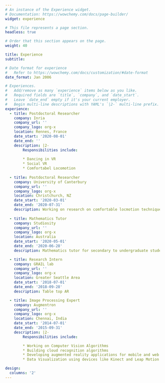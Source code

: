 ```yaml
---
# An instance of the Experience widget.
# Documentation: https://wowchemy.com/docs/page-builder/
widget: experience

# This file represents a page section.
headless: true

# Order that this section appears on the page.
weight: 40

title: Experience
subtitle:

# Date format for experience
#   Refer to https://wowchemy.com/docs/customization/#date-format
date_format: Jan 2006

# Experiences.
#   Add/remove as many `experience` items below as you like.
#   Required fields are `title`, `company`, and `date_start`.
#   Leave `date_end` empty if it's your current employer.
#   Begin multi-line descriptions with YAML's `|2-` multi-line prefix.
experience:
  - title: Postdoctoral Researcher
    company: Inria
    company_url: ''
    company_logo: org-x
    location: Rennes, France
    date_start: '2020-08-01'
    date_end: ''
    description: |2-
        Responsibilities include:
        
        * Dancing in VR
        * Social VR
        * Comfortabel Locomotion
        
  - title: Postdoctoral Researcher
    company: University of Canterbury
    company_url: ''
    company_logo: org-x
    location: Christchurch, NZ
    date_start: '2020-03-01'
    date_end: '2020-07-31'
    description: Working on research on comfortable locmotion techniques
            
  - title: Mathematics Tutor
    company: Studiosity
    company_url: ''
    company_logo: org-x
    location: Australia
    date_start: '2020-05-01'
    date_end: '2020-06-28'
    description: Mathematics tutor for secondary to undergraduate students.

  - title: Research Intern
    company: GRAIL lab
    company_url: ''
    company_logo: org-x
    location: Greater Seattle Area
    date_start: '2018-07-01'
    date_end: '2018-09-28'
    description: Table top AR

  - title: Image Processing Expert
    company: Augmentron
    company_url: ''
    company_logo: org-x
    location: Chennai, India
    date_start: '2014-07-01'
    date_end: '2015-09-31'
    description: |2-
        Responsibilities include:

        * Working on Computer Vision Algorithms
        * Building cloud recognition algorithms
        * Developing augmented reality applications for mobile and web
        * Data Visualization using devices like Kinect and Leap Motion

design:
  columns: '2'
---
```

